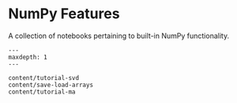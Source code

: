 # NumPy Features

A collection of notebooks pertaining to built-in NumPy functionality.

```{toctree}
---
maxdepth: 1
---

content/tutorial-svd
content/save-load-arrays
content/tutorial-ma
```
